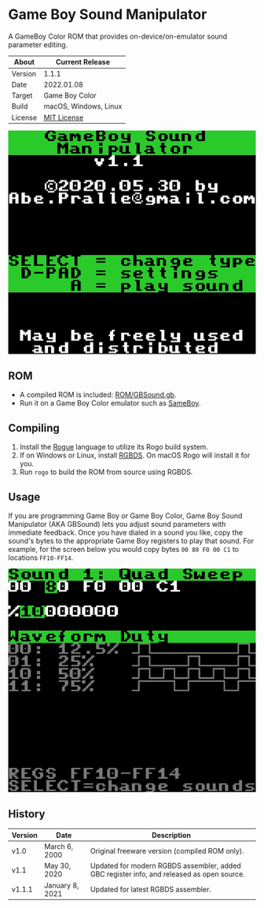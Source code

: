 # Game Boy Sound Manipulator
A GameBoy Color ROM that provides on-device/on-emulator sound parameter editing.

About         | Current Release
--------------|-----------------------
Version       | 1.1.1
Date          | 2022.01.08
Target        | Game Boy Color
Build         | macOS, Windows, Linux
License       | [MIT License](LICENSE)

<p align="center"><img src="Media/GBSound.gif"></p>

## ROM
- A compiled ROM is included: [ROM/GBSound.gb](ROM/GBSound.gb).
- Run it on a Game Boy Color emulator such as [SameBoy](https://sameboy.github.io).

## Compiling
1. Install the [Rogue](https://github.com/AbePralle/Rogue) language to utilize its Rogo build system.
2. If on Windows or Linux, install [RGBDS](https://github.com/rednex/rgbds). On macOS Rogo will install it for you.
3. Run `rogo` to build the ROM from source using RGBDS.

## Usage
If you are programming Game Boy or Game Boy Color, Game Boy Sound Manipulator (AKA GBSound) lets you adjust sound parameters with immediate feedback. Once you have dialed in a sound you like, copy the sound's bytes to the appropriate Game Boy registers to play that sound. For example, for the screen below you would copy bytes `00 80 F0 00 C1` to locations `FF10-FF14`.

![Sound1](Media/GBSound-1.png)

## History
Version | Date             | Description
--------|------------------|------------------------------------------------------------------------------------------
v1.0    | March 6, 2000    | Original freeware version (compiled ROM only).
v1.1    | May 30, 2020     | Updated for modern RGBDS assembler, added GBC register info, and released as open source.
v1.1.1  | January 8, 2021  | Updated for latest RGBDS assembler.


